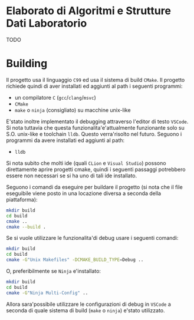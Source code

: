 # Elaborato di Algoritmi e Strutture Dati Laboratorio
TODO

# Building
Il progetto usa il linguaggio `C99` ed usa il sistema di build `CMake`. Il progetto richiede quindi di aver installati ed aggiunti al path i seguenti programmi:
- un compilatore `C` (`gcc`/`clang`/`msvc`)
- `CMake`
- `make` o `ninja` (consigliato) su macchine unix-like

E'stato inoltre implementato il debugging attraverso l'editor di testo `VSCode`. Si nota tuttavia che questa funzionalita'e'attualmente funzionante solo su S.O. unix-like e toolchain `lldb`. Questo verra'risolto nel futuro.
Seguono i programmi da avere installati ed aggiunti al path:
- `lldb`

Si nota subito che molti ide (quali `CLion` e `Visual Studio`) possono direttamente aprire progetti cmake, quindi i seguenti passaggi potrebbero essere non necessari se si ha uno di tali ide installato.

Seguono i comandi da eseguire per buildare il progetto (si nota che il file eseguibile viene posto in una locazione diversa a seconda della piattaforma):
```sh
mkdir build
cd build
cmake ..
cmake --build .
```

Se si vuole utilizzare le funzionalita'di debug usare i seguenti comandi:
```sh
mkdir build
cd build
cmake -G"Unix Makefiles" -DCMAKE_BUILD_TYPE=Debug ..
```
O, preferibilmente se `Ninja` e'installato:
```sh
mkdir build
cd build
cmake -G"Ninja Multi-Config" ..
```
Allora sara'possibile utilizzare le configurazioni di debug in `VSCode` a seconda di quale sistema di build (`make` o `ninja`) e'stato utilizzato.

